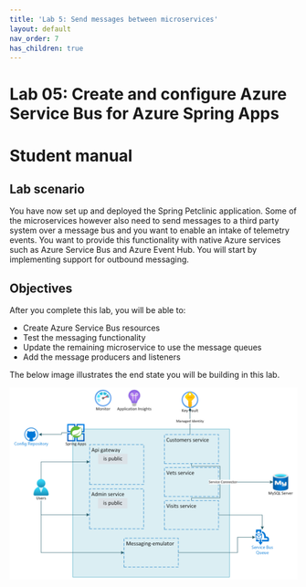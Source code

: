 ```yaml
---
title: 'Lab 5: Send messages between microservices'
layout: default
nav_order: 7
has_children: true
---
```


# Lab 05: Create and configure Azure Service Bus for Azure Spring Apps

# Student manual

## Lab scenario

You have now set up and deployed the Spring Petclinic application. Some of the microservices however also need to send messages to a third party system over a message bus and you want to enable an intake of telemetry events. You want to provide this functionality with native Azure services such as Azure Service Bus and Azure Event Hub. You will start by implementing support for outbound messaging.

## Objectives

After you complete this lab, you will be able to:

- Create Azure Service Bus resources
- Test the messaging functionality
- Update the remaining microservice to use the message queues
- Add the message producers and listeners

The below image illustrates the end state you will be building in this lab.

![Lab 5 architecture](../images/asa-openlab-5.png)
